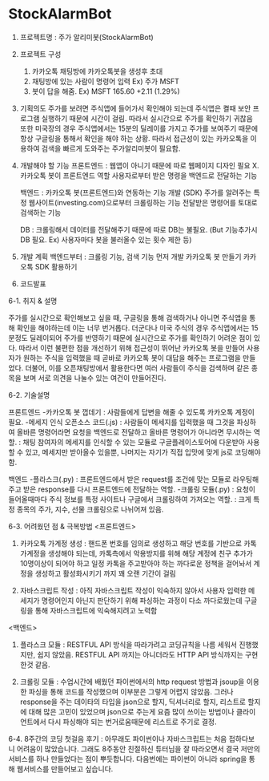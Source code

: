 ﻿# StockAlarmBot
1. 프로젝트명 : 주가 알리미봇(StockAlarmBot)

2. 프로젝트 구성
    1) 카카오톡 채팅방에 카카오톡봇을 생성후 초대
    2) 채팅방에 있는 사람이 명령어 입력
        Ex) 주가 MSFT
    3) 봇이 답을 해줌.
        Ex) MSFT 165.60 +2.11 (1.29%)

3. 기획의도
    주가를 보려면 주식앱에 들어가서 확인해야 되는데 주식앱은 
    켤때 보안 프로그램 실행하기 때문에 시간이 걸림. 따라서 실시간으로 주가를 확인하기 귀찮음
    또한 미국장의 경우 주식앱에서는 15분의 딜레이를 가지고 주가를 보여주기 때문에
    항상 구글링을 통해서 확인을 해야 하는 상황.
    따라서 접근성이 있는 카카오톡을 이용하여 검색을 빠르게 도와주는 주가알리미봇이 필요함.

4. 개발해야 할 기능
    프론트엔드 : 웹앱이 아니기 때문에 따로 웹페이지 디자인 필요 X.
                 카카오톡 봇이 프론트엔드 역할
                 사용자로부터 받은 명령을 백엔드로 전달하는 기능 
    
    백엔드 : 카카오톡 봇(프론트엔드)와 연동하는 기능 개발 (SDK)
            주가를 알려주는 특정 웹사이트(investing.com)으로부터 크롤링하는 기능
            전달받은 명령어를 토대로 검색하는 기능

    DB : 크롤링해서 데이터를 전달해주기 때문에 따로 DB는 불필요. (But 기능추가시 DB 필요. Ex) 사용자마다 봇을 불러올수 있는 횟수 제한 등)

5. 개발 계획
    백엔드부터 : 크롤링 기능, 검색 기능 먼저 개발
    카카오톡 봇 만들기
    카카오톡 SDK 활용하기

6. 코드발표

6-1. 취지 & 설명 

주가를 실시간으로 확인해보고 싶을 때, 구글링을 통해 검색하거나 아니면 주식앱을 통해 확인을 해야하는데 
이는 너무 번거롭다. 더군다나 미국 주식의 경우 주식앱에서는 15분정도 딜레이되어 주가를 반영하기 때문에 실시간으로
주가를 확인하기 어려운 점이 있다. 따라서 이런 불편한 점을 개선하기 위해 접근성이 뛰어난 카카오톡 봇을 만들어
사용자가 원하는 주식을 입력했을 때 곧바로 카카오톡 봇이 대답을 해주는 프로그램을 만들었다.
더불어, 이를 오픈채팅방에서 활용한다면 여러 사람들이 주식을 검색하며 같은 종목을 보며 서로 의견을 나눌수 있는 여건이 만들어진다. 

6-2. 기술설명

프론트엔드
-카카오톡 봇 껍데기 
: 사람들에게 답변을 해줄 수 있도록 카카오톡 계정이 필요.
-메세지 인식 오픈소스 코드(.js) 
: 사람들이 메세지를 입력했을 때 그것을 파싱하여 올바른 명령어라면 요청을 백엔드로 전달하고 올바른 명령어가 아니라면 무시하는 역할. 
: 채팅 참여자의 메세지를 인식할 수 있는 모듈로 구글플레이스토어에 다운받아 사용할 수 있고, 메세지만 받아올수 있을뿐, 나머지는 자기가
직접 입맛에 맞게 js로 코딩해야함.


백엔드
-플라스크(.py)
: 프론트엔드에서 받은 request를 조건에 맞는 모듈로 라우팅해주고 받은 response를 다시 프론트엔드에 전달하는 역할.
-크롤링 모듈(.py) 
: 요청이 들어올때마다 주식 정보를 특정 사이트나 구글에서 크롤링하여 가져오는 역할.
: 크게 특정 종목의 주가, 지수, 선물 크롤링으로 나뉘어져 있음.   

6-3. 어려웠던 점 & 극복방법
<프론트엔드>
1. 카카오톡 가계정 생성
: 핸드폰 번호를 임의로 생성하고 해당 번호를 기반으로 카톡 가계정을 생성해야 되는데, 카톡측에서 악용방지를 위해
해당 계정에 친구 추가가 10명이상이 되어야 하고 일정 카톡을 주고받아야 하는 까다로운 정책을 걸어놔서
계정을 생성하고 활성화시키기 까지 꽤 오랜 기간이 걸림

2. 자바스크립트 작성
: 아직 자바스크립트 작성이 익숙하지 않아서 사용자 입력한 메세지가 명령어인지 아닌지 판단하기 위해 파싱하는 과정이
다소 까다로웠는데 구글링을 통해 자바스크립트에 익숙해지려고 노력함

<백엔드>
1. 플라스크 모듈 
: RESTFUL API 방식을 따라가려고 코딩규칙을 나름 세워서 진행했지만, 쉽지 않았음. RESTFUL API 까지는 아니더라도
HTTP API 방식까지는 구현한것 같음.

2. 크롤링 모듈
: 수업시간에 배웠던 파이썬에서의 http request 방법과 jsoup을 이용한 파싱을 통해 코드를 작성했으며 이부분은 그렇게 어렵지 않았음.
그러나 response을 주는 데이타의 타입을 json으로 할지, 딕셔너리로 할지, 리스트로 할지에 대해 많은 고민이 있었으며 
json으로 주는게 요즘 많이 쓰이는 방법이나 클라이언트에서 다시 파싱해야 되는 번거로움때문에 리스트로 주기로 결정.


6-4. 8주간의 코딩 첫걸음 후기
: 아무래도 파이썬이나 자바스크립트는 처음 접하다보니 어려움이 많았습니다. 그래도 8주동안 친절하신 튜터님을 잘 따라오면서 결국
저만의 서비스를 하나 만들었다는 점이 뿌듯합니다. 다음번에는 파이썬이 아니라 spring을 통해 웹서비스를 만들어보고 싶습니다.